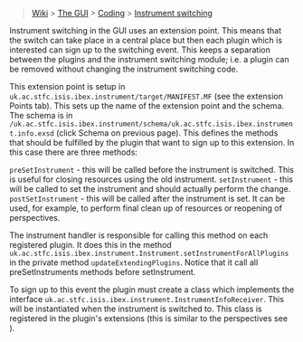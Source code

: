 > [Wiki](Home) > [The GUI](The-GUI) > [Coding](GUI-Coding) > [Instrument switching](Instrument-switching)

Instrument switching in the GUI uses an extension point. This means that the switch can take place in a central place but then each plugin which is interested can sign up to the switching event. This keeps a separation between the plugins and the instrument switching module; i.e. a plugin can be removed without changing the instrument switching code.


This extension point is setup in `uk.ac.stfc.isis.ibex.instrument/target/MANIFEST.MF` (see the extension Points tab). This sets up the name of the extension point and the schema. The schema is in `/uk.ac.stfc.isis.ibex.instrument/schema/uk.ac.stfc.isis.ibex.instrument.info.exsd` (click Schema on previous page). This defines the methods that should be fulfilled by the plugin that want to sign up to this extension. In this case there are three methods:

   `preSetInstrument` - this will be called before the instrument is switched. This is useful for closing resources using the old instrument.
   `setInstrument` - this will be called to set the instrument and should actually perform the change.
   `postSetInstrument` - this will be called after the instrument is set. It can be used, for example, to perform final clean up of resources or reopening of perspectives.

The instrument handler is responsible for calling this method on each registered plugin. It does this in the method `uk.ac.stfc.isis.ibex.instrument.Instrument.setInstrumentForAllPlugins` in the private method `updateExtendingPlugins`. Notice that it call all preSetInstruments methods before setInstrument.

To sign up to this event the plugin must create a class which implements the interface `uk.ac.stfc.isis.ibex.instrument.InstrumentInfoReceiver`. This will be instantiated when the instrument is switched to. This class is registered in the plugin's extensions (this is similar to the perspectives see ).
